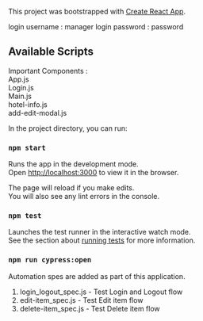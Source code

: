This project was bootstrapped with [Create React App](https://github.com/facebook/create-react-app).

login username : manager
login password : password

## Available Scripts
Important Components : <br/>
App.js <br/>
Login.js <br/>
Main.js <br/>
hotel-info.js <br/>
add-edit-modal.js <br/>

In the project directory, you can run:

### `npm start`

Runs the app in the development mode.<br />
Open [http://localhost:3000](http://localhost:3000) to view it in the browser.

The page will reload if you make edits.<br />
You will also see any lint errors in the console.

### `npm test`

Launches the test runner in the interactive watch mode.<br />
See the section about [running tests](https://facebook.github.io/create-react-app/docs/running-tests) for more information.

### `npm run cypress:open`

Automation spes are added as part of this application. <br />
1. login_logout_spec.js - Test Login and Logout flow
2. edit-item_spec.js - Test Edit item flow
3. delete-item_spec.js - Test Delete item flow
